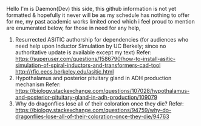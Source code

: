 Hello I'm is Daemon(Dev) this side, this github information is not yet formatted & hopefully it never will be as my schedule has nothing to offer for me, my past academic works limited oned which i feel proud to mention are enumerated below, for those in need for any help,

1. Resurrected ASITIC authorship for dependencies (for audiences who need help upon Inductor Simulation by UC Berkely; since no authoritative update is available except my text)
   Refer:  https://superuser.com/questions/1586790/how-to-install-asitic-simulation-of-spiral-inductors-and-transformers-cad-tool
           http://rfic.eecs.berkeley.edu/asitic.html
2. Hypothalamus and posterior pituitary gland in ADH production mechanism
   Refer:  https://biology.stackexchange.com/questions/107028/hypothalamus-and-posterior-pituitary-gland-in-adh-production/109079
3. Why do dragonflies lose all of their coloration once they die?
   Refer:  https://biology.stackexchange.com/questions/94759/why-do-dragonflies-lose-all-of-their-coloration-once-they-die/94763
